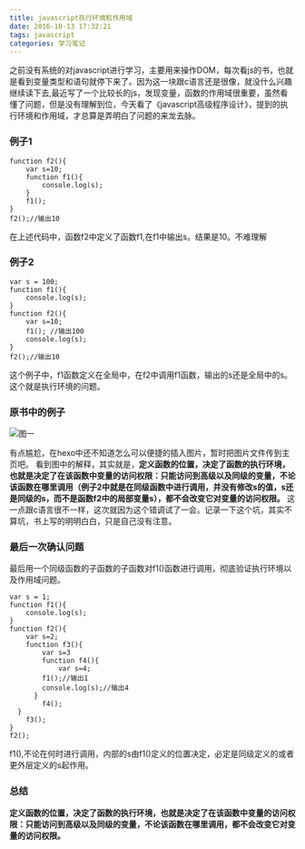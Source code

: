 ```yaml
---
title: javascript执行环境和作用域
date: 2016-10-13 17:32:21
tags: javascript
categories: 学习笔记
---
```

之前没有系统的对javascript进行学习，主要用来操作DOM，每次看js的书，也就是看到变量类型和语句就停下来了。因为这一块跟c语言还是很像，就没什么兴趣继续读下去,最近写了一个比较长的js，发现变量，函数的作用域很重要，虽然看懂了问题，但是没有理解到位，今天看了《javascript高级程序设计》，提到的执行环境和作用域，才总算是弄明白了问题的来龙去脉。
<!--more-->
### 例子1
    function f2(){
    	var s=10;
    	function f1(){
    		console.log(s);
    	}
    	f1();
    }
    f2();//输出10
在上述代码中，函数f2中定义了函数f1,在f1中输出s。结果是10。不难理解
### 例子2
    var s = 100;
    function f1(){
    	console.log(s);
    }
    function f2(){
    	var s=10;
    	f1(); //输出100
    	console.log(s);
    }
    f2();//输出10
这个例子中，f1函数定义在全局中，在f2中调用f1函数，输出的s还是全局中的s。这个就是执行环境的问题。
### 原书中的例子
![图一](http://blog.xiaoboma.com/作用域.jpg)

有点尴尬，在hexo中还不知道怎么可以便捷的插入图片，暂时把图片文件传到主页吧。
看到图中的解释，其实就是，**定义函数的位置，决定了函数的执行环境，也就是决定了在该函数中变量的访问权限：只能访问到高级以及同级的变量，不论该函数在哪里调用（例子2中就是在同级函数中进行调用，并没有修改s的值，s还是同级的s，而不是函数f2中的局部变量s），都不会改变它对变量的访问权限。** 这一点跟c语言很不一样，这次就因为这个错调试了一会。记录一下这个坑，其实不算坑，书上写的明明白白，只是自己没有注意。
### 最后一次确认问题
最后用一个同级函数的子函数的子函数对f1()函数进行调用，彻底验证执行环境以及作用域问题。

    var s = 1;
    function f1(){
    	console.log(s);
    }
    function f2(){
    	var s=2;
    	function f3(){
    		var s=3
    		function f4(){
    			var s=4;
    	    f1();//输出1
    	    console.log(s);//输出4
    	  }
    		f4();
      }
    	f3();
    }
    f2();
f1(),不论在何时进行调用，内部的s由f1()定义的位置决定，必定是同级定义的或者更外层定义的s起作用。
### 总结
**定义函数的位置，决定了函数的执行环境，也就是决定了在该函数中变量的访问权限：只能访问到高级以及同级的变量，不论该函数在哪里调用，都不会改变它对变量的访问权限。**
